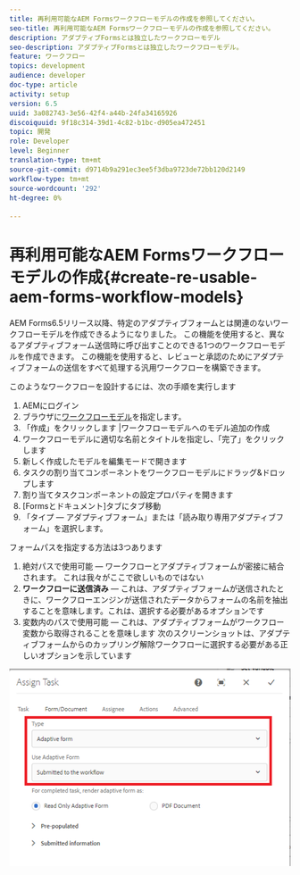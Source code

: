 ```yaml
---
title: 再利用可能なAEM Formsワークフローモデルの作成を参照してください。
seo-title: 再利用可能なAEM Formsワークフローモデルの作成を参照してください。
description: アダプティブFormsとは独立したワークフローモデル
seo-description: アダプティブFormsとは独立したワークフローモデル。
feature: ワークフロー
topics: development
audience: developer
doc-type: article
activity: setup
version: 6.5
uuid: 3a082743-3e56-42f4-a44b-24fa34165926
discoiquuid: 9f18c314-39d1-4c82-b1bc-d905ea472451
topic: 開発
role: Developer
level: Beginner
translation-type: tm+mt
source-git-commit: d9714b9a291ec3ee5f3dba9723de72bb120d2149
workflow-type: tm+mt
source-wordcount: '292'
ht-degree: 0%

---
```



# 再利用可能なAEM Formsワークフローモデルの作成{#create-re-usable-aem-forms-workflow-models}

AEM Forms6.5リリース以降、特定のアダプティブフォームとは関連のないワークフローモデルを作成できるようになりました。 この機能を使用すると、異なるアダプティブフォーム送信時に呼び出すことのできる1つのワークフローモデルを作成できます。 この機能を使用すると、レビューと承認のためにアダプティブフォームの送信をすべて処理する汎用ワークフローを構築できます。

このようなワークフローを設計するには、次の手順を実行します

1. AEMにログイン
1. ブラウザに[ワークフローモデル](http://localhost:4502/libs/cq/workflow/admin/console/content/models.html)を指定します。
1. 「作成」をクリックします |ワークフローモデルへのモデル追加の作成
1. ワークフローモデルに適切な名前とタイトルを指定し、「完了」をクリックします
1. 新しく作成したモデルを編集モードで開きます
1. タスクの割り当てコンポーネントをワークフローモデルにドラッグ&amp;ドロップします
1. 割り当てタスクコンポーネントの設定プロパティを開きます
1. [Formsとドキュメント]タブにタブ移動
1. 「タイプ — アダプティブフォーム」または「読み取り専用アダプティブフォーム」を選択します。

フォームパスを指定する方法は3つあります

1. 絶対パスで使用可能 — ワークフローとアダプティブフォームが密接に結合されます。 これは我々がここで欲しいものではない
1. **ワークフローに送信済み**  — これは、アダプティブフォームが送信されたときに、ワークフローエンジンが送信されたデータからフォームの名前を抽出することを意味します。これは、選択する必要があるオプションです
1. 変数内のパスで使用可能 — これは、アダプティブフォームがワークフロー変数から取得されることを意味します
次のスクリーンショットは、アダプティブフォームからのカップリング解除ワークフローに選択する必要がある正しいオプションを示しています

![workflowmodel](assets/workflomodel.PNG)